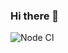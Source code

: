 ### Hi there 👋

![Node CI](https://github.com/liuzhuoming23/blog/workflows/Blog%20Node%20CI/badge.svg?branch=master&event=push)

<!--
**liuzhuoming23/liuzhuoming23** is a ✨ _special_ ✨ repository because its `README.md` (this file) appears on your GitHub profile.

Here are some ideas to get you started:

- 🔭 I’m currently working on ...
- 🌱 I’m currently learning ...
- 👯 I’m looking to collaborate on ...
- 🤔 I’m looking for help with ...
- 💬 Ask me about ...
- 📫 How to reach me: ...
- 😄 Pronouns: ...
- ⚡ Fun fact: ...
-->
